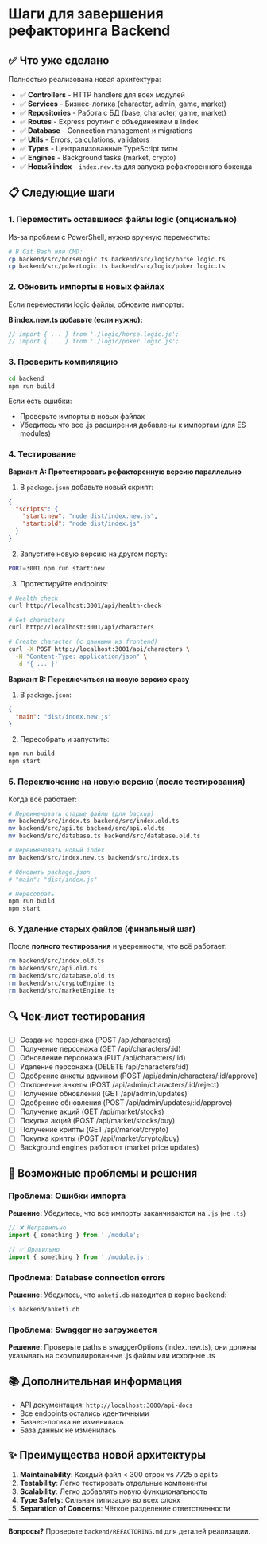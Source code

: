 # Шаги для завершения рефакторинга Backend

## ✅ Что уже сделано

Полностью реализована новая архитектура:

- ✅ **Controllers** - HTTP handlers для всех модулей
- ✅ **Services** - Бизнес-логика (character, admin, game, market)
- ✅ **Repositories** - Работа с БД (base, character, game, market)
- ✅ **Routes** - Express роутинг с объединением в index
- ✅ **Database** - Connection management и migrations
- ✅ **Utils** - Errors, calculations, validators
- ✅ **Types** - Централизованные TypeScript типы
- ✅ **Engines** - Background tasks (market, crypto)
- ✅ **Новый index** - `index.new.ts` для запуска рефакторенного бэкенда

## 📋 Следующие шаги

### 1. Переместить оставшиеся файлы logic (опционально)

Из-за проблем с PowerShell, нужно вручную переместить:

```bash
# В Git Bash или CMD:
cp backend/src/horseLogic.ts backend/src/logic/horse.logic.ts
cp backend/src/pokerLogic.ts backend/src/logic/poker.logic.ts
```

### 2. Обновить импорты в новых файлах

Если переместили logic файлы, обновите импорты:

**В index.new.ts добавьте (если нужно):**
```typescript
// import { ... } from './logic/horse.logic.js';
// import { ... } from './logic/poker.logic.js';
```

### 3. Проверить компиляцию

```bash
cd backend
npm run build
```

Если есть ошибки:
- Проверьте импорты в новых файлах
- Убедитесь что все .js расширения добавлены к импортам (для ES modules)

### 4. Тестирование

**Вариант A: Протестировать рефакторенную версию параллельно**

1. В `package.json` добавьте новый скрипт:
```json
{
  "scripts": {
    "start:new": "node dist/index.new.js",
    "start:old": "node dist/index.js"
  }
}
```

2. Запустите новую версию на другом порту:
```bash
PORT=3001 npm run start:new
```

3. Протестируйте endpoints:
```bash
# Health check
curl http://localhost:3001/api/health-check

# Get characters
curl http://localhost:3001/api/characters

# Create character (с данными из frontend)
curl -X POST http://localhost:3001/api/characters \
  -H "Content-Type: application/json" \
  -d '{ ... }'
```

**Вариант B: Переключиться на новую версию сразу**

1. В `package.json`:
```json
{
  "main": "dist/index.new.js"
}
```

2. Пересобрать и запустить:
```bash
npm run build
npm start
```

### 5. Переключение на новую версию (после тестирования)

Когда всё работает:

```bash
# Переименовать старые файлы (для backup)
mv backend/src/index.ts backend/src/index.old.ts
mv backend/src/api.ts backend/src/api.old.ts
mv backend/src/database.ts backend/src/database.old.ts

# Переименовать новый index
mv backend/src/index.new.ts backend/src/index.ts

# Обновить package.json
# "main": "dist/index.js"

# Пересобрать
npm run build
npm start
```

### 6. Удаление старых файлов (финальный шаг)

После **полного тестирования** и уверенности, что всё работает:

```bash
rm backend/src/index.old.ts
rm backend/src/api.old.ts
rm backend/src/database.old.ts
rm backend/src/cryptoEngine.ts
rm backend/src/marketEngine.ts
```

## 🔍 Чек-лист тестирования

- [ ] Создание персонажа (POST /api/characters)
- [ ] Получение персонажа (GET /api/characters/:id)
- [ ] Обновление персонажа (PUT /api/characters/:id)
- [ ] Удаление персонажа (DELETE /api/characters/:id)
- [ ] Одобрение анкеты админом (POST /api/admin/characters/:id/approve)
- [ ] Отклонение анкеты (POST /api/admin/characters/:id/reject)
- [ ] Получение обновлений (GET /api/admin/updates)
- [ ] Одобрение обновления (POST /api/admin/updates/:id/approve)
- [ ] Получение акций (GET /api/market/stocks)
- [ ] Покупка акций (POST /api/market/stocks/buy)
- [ ] Получение крипты (GET /api/market/crypto)
- [ ] Покупка крипты (POST /api/market/crypto/buy)
- [ ] Background engines работают (market price updates)

## 🐛 Возможные проблемы и решения

### Проблема: Ошибки импорта
**Решение:** Убедитесь, что все импорты заканчиваются на `.js` (не `.ts`)
```typescript
// ❌ Неправильно
import { something } from './module';

// ✅ Правильно
import { something } from './module.js';
```

### Проблема: Database connection errors
**Решение:** Убедитесь, что `anketi.db` находится в корне backend:
```bash
ls backend/anketi.db
```

### Проблема: Swagger не загружается
**Решение:** Проверьте paths в swaggerOptions (index.new.ts), они должны указывать на скомпилированные .js файлы или исходные .ts

## 📚 Дополнительная информация

- API документация: `http://localhost:3000/api-docs`
- Все endpoints остались идентичными
- Бизнес-логика не изменилась
- База данных не изменилась

## ✨ Преимущества новой архитектуры

1. **Maintainability**: Каждый файл < 300 строк vs 7725 в api.ts
2. **Testability**: Легко тестировать отдельные компоненты
3. **Scalability**: Легко добавлять новую функциональность
4. **Type Safety**: Сильная типизация во всех слоях
5. **Separation of Concerns**: Чёткое разделение ответственности

---

**Вопросы?** Проверьте `backend/REFACTORING.md` для деталей реализации.

